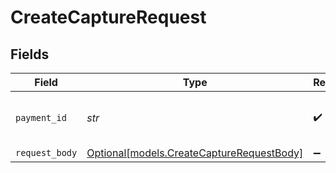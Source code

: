 # CreateCaptureRequest


## Fields

| Field                                                                              | Type                                                                               | Required                                                                           | Description                                                                        | Example                                                                            |
| ---------------------------------------------------------------------------------- | ---------------------------------------------------------------------------------- | ---------------------------------------------------------------------------------- | ---------------------------------------------------------------------------------- | ---------------------------------------------------------------------------------- |
| `payment_id`                                                                       | *str*                                                                              | :heavy_check_mark:                                                                 | Provide the ID of the related payment.                                             | tr_5B8cwPMGnU                                                                      |
| `request_body`                                                                     | [Optional[models.CreateCaptureRequestBody]](../models/createcapturerequestbody.md) | :heavy_minus_sign:                                                                 | N/A                                                                                |                                                                                    |